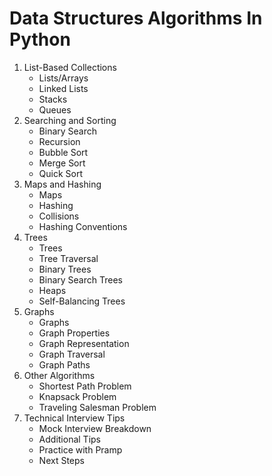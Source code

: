 # Data Structures Algorithms In Python

1. List-Based Collections
   - Lists/Arrays
   - Linked Lists
   - Stacks
   - Queues
2. Searching and Sorting
   - Binary Search
   - Recursion
   - Bubble Sort
   - Merge Sort
   - Quick Sort
3. Maps and Hashing
   - Maps
   - Hashing
   - Collisions
   - Hashing Conventions
4. Trees
   - Trees
   - Tree Traversal
   - Binary Trees
   - Binary Search Trees
   - Heaps
   - Self-Balancing Trees
5. Graphs
   - Graphs
   - Graph Properties
   - Graph Representation
   - Graph Traversal
   - Graph Paths
6. Other Algorithms
   - Shortest Path Problem
   - Knapsack Problem
   - Traveling Salesman Problem
7. Technical Interview Tips
   - Mock Interview Breakdown
   - Additional Tips
   - Practice with Pramp
   - Next Steps
